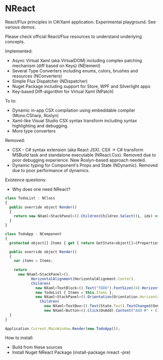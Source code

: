 # NReact
React/Flux principles in C#/Xaml application. Experimental playground. 
See various demos.

Please check official React/Flux resources to understand underlying concepts.

Implemented:
* Async Virtual Xaml (aka VirtualDOM) including complex patching mechanism (diff based on Keys) (NElement)
* Several Type Converters including enums, colors, brushes and resources (NConverters)
* Simple Flux Dispatcher (NDispatcher)
* Nuget Package including support for Store, WPF and Silverlight apps
* Key-based Diff-algorithm for Virtual Xaml (NPatch)

To to:
* Dynamic in-app CSX compilation using embeddable compiler (Mono.CSharp, Roslyn) 
* Xaml-like Visual Studio CSX syntax transform including syntax highlighting and debugging.
* More type converters

Removed:
* CSX - C# syntax extension (aka React JSX). CSX -> C# transform MSBuild task and standalone executable (NReact.Csx). Removed due to poor debugging experience. New Roslyn-based approach needed.
* Dynamic typing for Component's Props and State (NDynamic). Removed due to poor performance of dynamics.

Existence questions:
* Why does one need NReact?

```javascript
class TodoList : NClass
{
  public override object Render()
  {
    return new NXaml<StackPanel>().Children(Children.Select((i, idx) => new NXaml<TextBlock>().Ref(idx).Text("* " + i)));
  }
}

class TodoApp : NComponent
{
  protected object[] Items { get { return GetState<object[]>(Properties.Items, null); } set { SetState(Properties.Items, value); } }

  public override object Render()
  {
    var items = Items;
    
    return 
      new NXaml<StackPanel>().
            HorizontalAlignment(HorizontalAlignment.Center).
            Children(
              new NXaml<TextBlock>().Text("TODO").FontSize(24).HorizontalAlignment(HorizontalAlignment.Center),
              new TodoList { Items = this.Items },
              new NXaml<StackPanel>().Orientation(Orientation.Horizontal).
                Children(
                  new NXaml<TextBox>().Text(State.Text).TextChanged(OnChange).Width(200),
                  new NXaml<Button>().Click(OnAdd).Content("Add #" + (Items.Length + 1))));
  }
}
  
Application.Current.MainWindow.Render(new TodoApp());
```

How to install:
* Build from these sources
* Install Nuget NReact Package (install-package nreact -pre)
